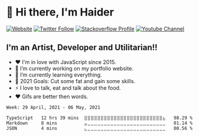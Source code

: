 # 👋 Hi there, I'm Haider

[![Website](https://img.shields.io/website?label=https%3A%2F%2Fhaidera.li&logo=gatsby&style=for-the-badge&up_message=UP&url=https%3A%2F%2Fhaidera.li)](https://haidera.li)
[![Twitter Follow](https://img.shields.io/twitter/follow/hdr_js?color=dark-green&logo=twitter&style=for-the-badge)](https://twitter.com/intent/follow?original_referer=https%3A%2F%2Fgithub.com%2Fhdr_js&screen_name=hdr_js)
[![Stackoverflow Profile](https://img.shields.io/stackexchange/stackoverflow/r/8404234?color=ef8236&logo=stackoverflow&style=for-the-badge)](https://stackoverflow.com/users/8404234/haider-ali-anjum)
[![Youtube Channel](https://img.shields.io/youtube/channel/subscribers/UC1GeraPMjhlzBf25ZjXDzhw?logo=youtube&style=for-the-badge)](https://youtube.com/channel/UC1GeraPMjhlzBf25ZjXDzhw)


## I'm an Artist, Developer and Utilitarian!!

- ❤️  I'm in love with JavaScript since 2015.
- 🔭  I’m currently working on my portfolio website.
- 🌱  I’m currently learning everything.
- 🥅  2021 Goals: Cut some fat and gain some skills.
- ⚡  I love to talk, eat and talk about the food.
- ❤️  Gifs are better then words.

<!--START_SECTION:waka-->
```text
Week: 29 April, 2021 - 06 May, 2021

TypeScript   12 hrs 39 mins  ⣿⣿⣿⣿⣿⣿⣿⣿⣿⣿⣿⣿⣿⣿⣿⣿⣿⣿⣿⣿⣿⣿⣿⣿⣦   98.29 % 
Markdown     8 mins          ⣤⣀⣀⣀⣀⣀⣀⣀⣀⣀⣀⣀⣀⣀⣀⣀⣀⣀⣀⣀⣀⣀⣀⣀⣀   01.14 % 
JSON         4 mins          ⣄⣀⣀⣀⣀⣀⣀⣀⣀⣀⣀⣀⣀⣀⣀⣀⣀⣀⣀⣀⣀⣀⣀⣀⣀   00.56 % 
```
<!--END_SECTION:waka-->


<!-- <img src="https://wakatime.com/share/@90bef79e-dde5-42c1-b107-89b54760cdfe/e6b11347-4f28-4d01-95cd-39752ee35ca9.svg" width="640px" /> -->
